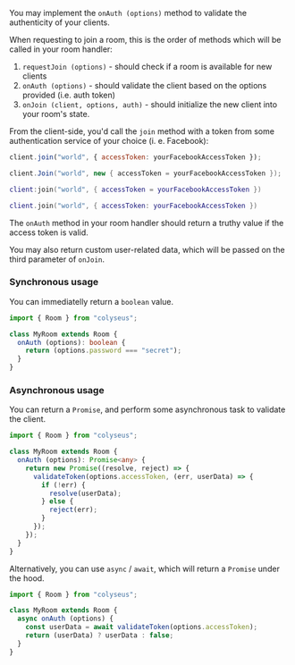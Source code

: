You may implement the `onAuth (options)` method to validate the authenticity of your clients.

When requesting to join a room, this is the order of methods which will be called in your room handler:

1. `requestJoin (options)` - should check if a room is available for new clients
2. `onAuth (options)` - should validate the client based on the options provided (i.e. auth token)
3. `onJoin (client, options, auth)` - should initialize the new client into your room's state.

From the client-side, you'd call the `join` method with a token from some authentication service of your choice (i. e. Facebook):

```javascript fct_label="JavaScript"
client.join("world", { accessToken: yourFacebookAccessToken });
```

```csharp fct_label="C#"
client.Join("world", new { accessToken = yourFacebookAccessToken });
```

```lua fct_label="Lua"
client:join("world", { accessToken = yourFacebookAccessToken })
```

```lua fct_label="Haxe"
client.join("world", { accessToken: yourFacebookAccessToken })
```

The `onAuth` method in your room handler should return a truthy value if the
access token is valid.

You may also return custom user-related data, which will be passed on the third
parameter of `onJoin`.

### Synchronous usage

You can immediatelly return a `boolean` value.

```typescript
import { Room } from "colyseus";

class MyRoom extends Room {
  onAuth (options): boolean {
    return (options.password === "secret");
  }
}
```

### Asynchronous usage

You can return a `Promise`, and perform some asynchronous task to validate the client.

```typescript
import { Room } from "colyseus";

class MyRoom extends Room {
  onAuth (options): Promise<any> {
    return new Promise((resolve, reject) => {
      validateToken(options.accessToken, (err, userData) => {
        if (!err) {
          resolve(userData);
        } else {
          reject(err);
        }
      });
    });
  }
}
```

Alternatively, you can use `async` / `await`, which will return a `Promise` under the hood.

```typescript
import { Room } from "colyseus";

class MyRoom extends Room {
  async onAuth (options) {
    const userData = await validateToken(options.accessToken);
    return (userData) ? userData : false;
  }
}
```
